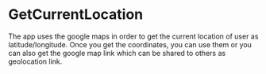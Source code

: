 # GetCurrentLocation

The app uses the google maps in order to get the current location of user as latitude/longitude. 
Once you get the coordinates, you can use them or you can also get the google map link which can be shared to others as geolocation link.
